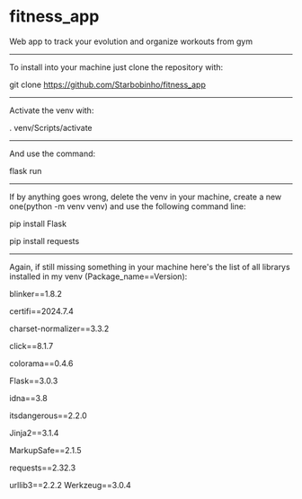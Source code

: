 # fitness_app
Web app to track your evolution and organize workouts from gym
____________________________________________________________
To install into your machine just clone the repository with:

 
git clone https://github.com/Starbobinho/fitness_app
 
________________________
Activate the venv with:

 
. venv/Scripts/activate
 
____________________
And use the command:


flask run

_____________________________________________________________________________________________________________________________________
If by anything goes wrong, delete the venv in your machine, create a new one(python -m venv venv) and use the following command line:

 
pip install Flask

pip install requests
 
_______________________________________________________________________________________________________________________________
Again, if still missing something in your machine here's the list of all librarys installed in my venv (Package_name==Version):

blinker==1.8.2

certifi==2024.7.4

charset-normalizer==3.3.2

click==8.1.7

colorama==0.4.6

Flask==3.0.3

idna==3.8

itsdangerous==2.2.0

Jinja2==3.1.4

MarkupSafe==2.1.5

requests==2.32.3

urllib3==2.2.2
Werkzeug==3.0.4

